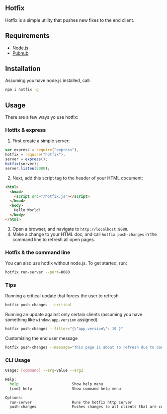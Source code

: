 ## Hotfix

Hotfix is a simple utility that pushes new fixes to the end client. 

## Requirements

- [Node.js](http://nodejs.org)
- [Pubnub](http://www.pubnub.com/)

## Installation

Assuming you have node.js installed, call:

```bash
npm i hotfix -g
```

## Usage

There are a few ways yo use hotfix:

### Hotfix & express

1. First create a simple server:

```javascript
var express = require("express"),
hotfix = require("hotfix"),
server = express();
hotfix(server);
server.listen(8080);
```

2. Next, add this script tag to the header of your HTML document:

```html
<html>
  <head>
    <script src="/hotfix.js"></script>
  </head>
  <body>
    Hello World!
  </body>
</html>
```

3. Open a browser, and navigate to `http://localhost:8080`.
4. Make a change to your HTML doc, and call `hotfix push-changes` in the command line to refresh all open pages.


### Hotfix & the command line

You can also use hotfix without node.js. To get started, run:

```bash
hotfix run-server --port=8080
```

### Tips

Running a critical update that forces the user to refresh

```bash
hotfix push-changes --critical
```

Running an update against only certain clients (assuming you have something like `window.app.version` assigned)

```bash
hotfix push-changes --filter="{\"app.version\": 19 }"
```

Customizing the end user message

```bash
hotfix push-changes --message="This page is about to refresh due to connectivity issues"
```

### CLI Usage

```bash
Usage: [command] --arg=value --arg2

Help:
  help                        Show help menu
  [cmd] help                  Show command help menu

Options:
  run-server                  Runs the hotfix http server
  push-changes                Pushes changes to all clients that are currently viewing the site
```



